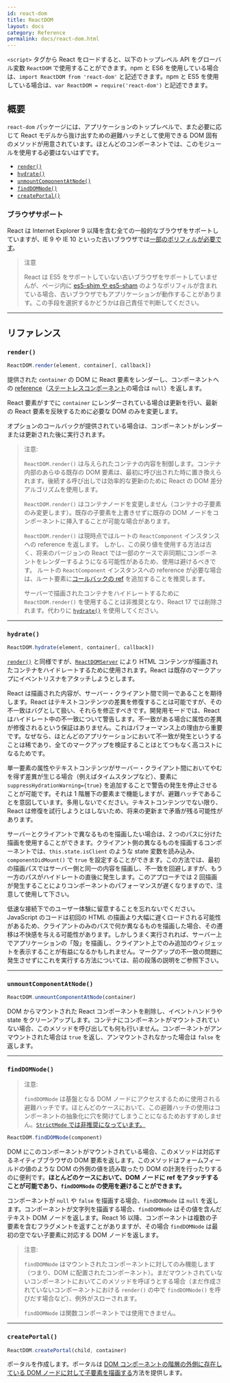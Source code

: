 ```yaml
---
id: react-dom
title: ReactDOM
layout: docs
category: Reference
permalink: docs/react-dom.html
---
```


`<script>` タグから React をロードすると、以下のトップレベル API をグローバル変数 `ReactDOM` で使用することができます。npm と ES6 を使用している場合は、`import ReactDOM from 'react-dom'` と記述できます。npm と ES5 を使用している場合は、`var ReactDOM = require('react-dom')` と記述できます。

## 概要

`react-dom` パッケージには、アプリケーションのトップレベルで、また必要に応じて React モデルから抜け出すための避難ハッチとして使用できる DOM 固有のメソッドが用意されています。ほとんどのコンポーネントでは、このモジュールを使用する必要はないはずです。

- [`render()`](#render)
- [`hydrate()`](#hydrate)
- [`unmountComponentAtNode()`](#unmountcomponentatnode)
- [`findDOMNode()`](#finddomnode)
- [`createPortal()`](#createportal)

### ブラウザサポート

React は Internet Explorer 9 以降を含む全ての一般的なブラウザをサポートしていますが、IE 9 や IE 10 といった古いブラウザでは[一部のポリフィルが必要です](/docs/javascript-environment-requirements.html)。

> 注意
>
> React は ES5 をサポートしていない古いブラウザをサポートしていませんが、ページ内に [es5-shim や es5-sham](https://github.com/es-shims/es5-shim) のようなポリフィルが含まれている場合、古いブラウザでもアプリケーションが動作することがあります。この手段を選択するかどうかは自己責任で判断してください。

* * *

## リファレンス

### `render()`

```javascript
ReactDOM.render(element, container[, callback])
```

提供された `container` の DOM に React 要素をレンダーし、コンポーネントへの [reference](/docs/more-about-refs.html)（[ステートレスコンポーネント](/docs/components-and-props.html#functional-and-class-components)の場合は `null`）を返します。

React 要素がすでに `container` にレンダーされている場合は更新を行い、最新の React 要素を反映するために必要な DOM のみを変更します。

オプションのコールバックが提供されている場合は、コンポーネントがレンダーまたは更新された後に実行されます。

> 注意:
>
> `ReactDOM.render()` は与えられたコンテナの内容を制御します。コンテナ内部のあらゆる既存の DOM 要素は、最初に呼び出された時に置き換えられます。後続する呼び出しでは効率的な更新のために React の DOM 差分アルゴリズムを使用します。
>
> `ReactDOM.render()` はコンテナノードを変更しません（コンテナの子要素のみ変更します）。既存の子要素を上書きせずに既存の DOM ノードをコンポーネントに挿入することが可能な場合があります。
>
> `ReactDOM.render()` は現時点ではルートの `ReactComponent` インスタンスへの reference を返します。
> しかし、この戻り値を使用する方法は古く、将来のバージョンの React では一部のケースで非同期にコンポーネントをレンダーするようになる可能性があるため、使用は避けるべきです。
> ルートの `ReactComponent` インスタンスへの reference が必要な場合は、ルート要素に[コールバックの ref](/docs/more-about-refs.html#the-ref-callback-attribute) を追加することを推奨します。
>
> サーバーで描画されたコンテナをハイドレートするために `ReactDOM.render()` を使用することは非推奨となり、React 17 では削除されます。代わりに [`hydrate()`](#hydrate) を使用してください。

* * *

### `hydrate()`

```javascript
ReactDOM.hydrate(element, container[, callback])
```

[`render()`](#render) と同様ですが、[`ReactDOMServer`](/docs/react-dom-server.html) により HTML コンテンツが描画されたコンテナをハイドレートするために使用されます。React は既存のマークアップにイベントリスナをアタッチしようとします。

React は描画された内容が、サーバー・クライアント間で同一であることを期待します。React はテキストコンテンツの差異を修復することは可能ですが、その不一致はバグとして扱い、それらを修正すべきです。開発用モードでは、React はハイドレート中の不一致について警告します。不一致がある場合に属性の差異が修復されるという保証はありません。これはパフォーマンス上の理由から重要です。なぜなら、ほとんどのアプリケーションにおいて不一致が発生というすることは稀であり、全てのマークアップを検証することはとてつもなく高コストになるためです。

単一要素の属性やテキストコンテンツがサーバー・クライアント間においてやむを得ず差異が生じる場合（例えばタイムスタンプなど）、要素に `suppressHydrationWarning={true}` を追加することで警告の発生を停止させることが可能です。それは 1 階層下の要素まで機能しますが、避難ハッチであることを意図しています。多用しないでください。テキストコンテンツでない限り、React は修復を試行しようとはしないため、将来の更新まで矛盾が残る可能性があります。

サーバーとクライアントで異なるものを描画したい場合は、2 つのパスに分けた描画を使用することができます。クライアント側の異なるものを描画するコンポーネントでは、`this.state.isClient` のような state 変数を読み込み、`componentDidMount()` で `true` を設定することができます。この方法では、最初の描画パスではサーバー側と同一の内容を描画し、不一致を回避しますが、もう一方のパスがハイドレートの直後に発生します。このアプローチでは 2 回描画が発生することによりコンポーネントのパフォーマンスが遅くなりますので、注意して使用して下さい。

低速な接続下でのユーザー体験に留意することを忘れないでください。JavaScript のコードは初回の HTML の描画より大幅に遅くロードされる可能性があるため、クライアントのみのパスで何か異なるものを描画した場合、その遷移は不快感を与える可能性があります。しかしうまく実行されれば、サーバー上でアプリケーションの「殻」を描画し、クライアント上でのみ追加のウィジェットを表示することが有益になるかもしれません。マークアップの不一致の問題に発生させずにこれを実行する方法については、前の段落の説明をご参照下さい。

* * *

### `unmountComponentAtNode()`

```javascript
ReactDOM.unmountComponentAtNode(container)
```

DOM からマウントされた React コンポーネントを削除し、イベントハンドラや state をクリーンアップします。コンテナにコンポーネントがマウントされていない場合、このメソッドを呼び出しても何も行いません。コンポーネントがアンマウントされた場合は `true` を返し、アンマウントされなかった場合は `false` を返します。

* * *

### `findDOMNode()`

> 注意:
>
> `findDOMNode` は基盤となる DOM ノードにアクセスするために使用される避難ハッチです。ほとんどのケースにおいて、この避難ハッチの使用はコンポーネントの抽象化に穴を開けてしまうことになるためおすすめしません。[`StrictMode` では非推奨になっています。](/docs/strict-mode.html#warning-about-deprecated-finddomnode-usage)

```javascript
ReactDOM.findDOMNode(component)
```
DOM にこのコンポーネントがマウントされている場合、このメソッドは対応するネイティブブラウザの DOM 要素を返します。このメソッドはフォームフィールドの値のような DOM の外側の値を読み取ったり DOM の計測を行ったりするのに便利です。**ほとんどのケースにおいて、DOM ノードに ref をアタッチすることが可能であり、`findDOMNode` の使用を避けることができます。**

コンポーネントが `null` や `false` を描画する場合、`findDOMNode` は `null` を返します。コンポーネントが文字列を描画する場合、`findDOMNode` はその値を含んだテキスト DOM ノードを返します。React 16 以降、コンポーネントは複数の子要素を含むフラグメントを返すことがありますが、その場合 `findDOMNode` は最初の空でない子要素に対応する DOM ノードを返します。

> 注意:
>
> `findDOMNode` はマウントされたコンポーネントに対してのみ機能します（つまり、DOM に配置されたコンポーネント）。まだマウントされていないコンポーネントにおいてこのメソッドを呼ぼうとする場合（まだ作成されていないコンポーネントにおける `render()` の中で `findDOMNode()` を呼びだす場合など）、例外がスローされます。
>
> `findDOMNode` は関数コンポーネントでは使用できません。

* * *

### `createPortal()`

```javascript
ReactDOM.createPortal(child, container)
```

ポータルを作成します。ポータルは [DOM コンポーネントの階層の外側に存在している DOM ノードに対して子要素を描画する](/docs/portals.html)方法を提供します。
